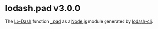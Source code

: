# lodash.pad v3.0.0

The [Lo-Dash](https://lodash.com/) function [_.pad](http://lodash.com/docs#pad) as a [Node.js](http://nodejs.org/) module generated by [lodash-cli](https://www.npmjs.com/package/lodash-cli).
